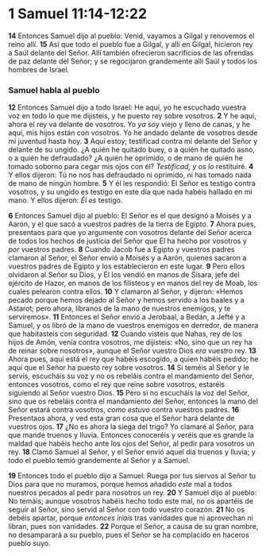 # 1 Samuel 11:14-12:22



**14** Entonces Samuel dijo al pueblo: Venid, vayamos a Gilgal y renovemos el reino allí. **15** Así que todo el pueblo fue a Gilgal, y allí en Gilgal, hicieron rey a Saúl delante del Señor. Allí también ofrecieron sacrificios de las ofrendas de paz delante del Señor; y se regocijaron grandemente allí Saúl y todos los hombres de Israel.

### **Samuel habla al pueblo**

**12** Entonces Samuel dijo a todo Israel: He aquí, yo he escuchado vuestra voz en todo lo que me dijisteis, y he puesto rey sobre vosotros. **2** Y he aquí, ahora el rey va delante de vosotros. Yo *ya* soy viejo y lleno de canas, y he aquí, mis hijos están con vosotros. Yo he andado delante de vosotros desde mi juventud hasta hoy. **3** Aquí estoy; testificad contra mí delante del Señor y delante de su ungido. ¿A quién he quitado buey, o a quién he quitado asno, o a quién he defraudado? ¿A quién he oprimido, o de mano de quién he tomado soborno para cegar mis ojos con él? *Testificad, y* os *lo* restituiré. **4** Y ellos dijeron: Tú no nos has defraudado ni oprimido, ni has tomado nada de mano de ningún hombre. **5** Y él les respondió: El Señor es testigo contra vosotros, y su ungido es testigo en este día que nada habéis hallado en mi mano. Y ellos dijeron: *Él es* testigo.

**6** Entonces Samuel dijo al pueblo: El Señor es el que designó a Moisés y a Aarón, y el que sacó a vuestros padres de la tierra de Egipto. **7** Ahora pues, presentaos para que yo argumente con vosotros delante del Señor acerca de todos los hechos de justicia del Señor que Él ha hecho por vosotros y *por* vuestros padres. **8** Cuando Jacob fue a Egipto y vuestros padres clamaron al Señor, el Señor envió a Moisés y a Aarón, quienes sacaron a vuestros padres de Egipto y los establecieron en este lugar. **9** Pero ellos olvidaron al Señor su Dios, y Él los vendió en manos de Sísara, jefe del ejército de Hazor, en manos de los filisteos y en manos del rey de Moab, los cuales pelearon contra ellos. **10** Y clamaron al Señor, y dijeron: «Hemos pecado porque hemos dejado al Señor y hemos servido a los baales y a Astarot; pero ahora, líbranos de la mano de nuestros enemigos, y te serviremos». **11** Entonces el Señor envió a Jerobaal, a Bedán, a Jefté y a Samuel, y os libró de la mano de vuestros enemigos en derredor, de manera que habitasteis con seguridad. **12** Cuando visteis que Nahas, rey de los hijos de Amón, venía contra vosotros, me dijisteis: «No, sino que un rey ha de reinar sobre nosotros», aunque el Señor vuestro Dios *era* vuestro rey. **13** Ahora pues, aquí está el rey que habéis escogido, a quien habéis pedido; he aquí que el Señor ha puesto rey sobre vosotros. **14** Si teméis al Señor y le servís, escucháis su voz y no os rebeláis contra el mandamiento del Señor, entonces vosotros, como el rey que reine sobre vosotros, estaréis siguiendo al Señor vuestro Dios. **15** Pero si no escucháis la voz del Señor, sino que os rebeláis contra el mandamiento del Señor, entonces la mano del Señor estará contra vosotros, *como estuvo* contra vuestros padres. **16** Presentaos ahora, y ved esta gran cosa que el Señor hará delante de vuestros ojos. **17** ¿No es ahora la siega del trigo? Yo clamaré al Señor, para que mande truenos y lluvia. Entonces conoceréis y veréis que es grande la maldad que habéis hecho ante los ojos del Señor, al pedir para vosotros un rey. **18** Clamó Samuel al Señor, y el Señor envió aquel día truenos y lluvia; y todo el pueblo temió grandemente al Señor y a Samuel.

**19** Entonces todo el pueblo dijo a Samuel: Ruega por tus siervos al Señor tu Dios para que no muramos, porque hemos añadido *este* mal a todos nuestros pecados al pedir para nosotros un rey. **20** Y Samuel dijo al pueblo: No temáis; aunque vosotros habéis hecho todo este mal, no os apartéis de seguir al Señor, sino servid al Señor con todo vuestro corazón. **21** No os debéis apartar, porque *entonces iríais* tras vanidades que ni aprovechan ni libran, pues son vanidades. **22** Porque el Señor, a causa de su gran nombre, no desamparará a su pueblo, pues el Señor se ha complacido en haceros pueblo suyo.
